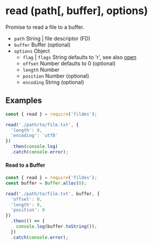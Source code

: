 # read (path[, buffer], options)

Promise to read a file to a buffer.

- `path` String | file descriptor (FD)
- `buffer` Buffer (optional)
- `options` Object
  - `flag` | `flags` String defaults to 'r', see also [open](https://github.com/thisconnect/fildes/tree/master/lib/open)
  - `offset` Number defaults to 0 (optional)
  - `length` Number
  - `position` Number (optional)
  - `encoding` String (optional)


## Examples

```javascript
const { read } = require('fildes');

read('./path/to/file.txt', {
  'length': 8,
  'encoding': 'utf8'
})
  .then(console.log)
  .catch(console.error);
```


#### Read to a Buffer

```javascript
const { read } = require('fildes');
const buffer = Buffer.alloc(8);

read('./path/to/file.txt', buffer, {
  'offset': 0,
  'length': 8,
  'position': 0
})
  .then(() => {
    console.log(buffer.toString());
  })
  .catch(console.error);
```
